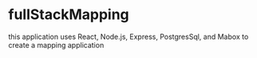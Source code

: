 # fullStackMapping
this application uses React, Node.js, Express, PostgresSql, and Mabox to create a mapping application
